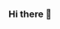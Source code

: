 ### Hi there 👋

<!--
**yahui19960717/yahui19960717** is a ✨ _special_ ✨ repository because its `README.md` (this file) appears on your GitHub profile.

Here are some ideas to get you started:

- 🔭 I’m currently a third-year PhD student at SUDA-HLT .
- 🌱 I’m a NLPer .
- 📫 How to reach me: yahuiliu.nlp@foxmail.com
-->
